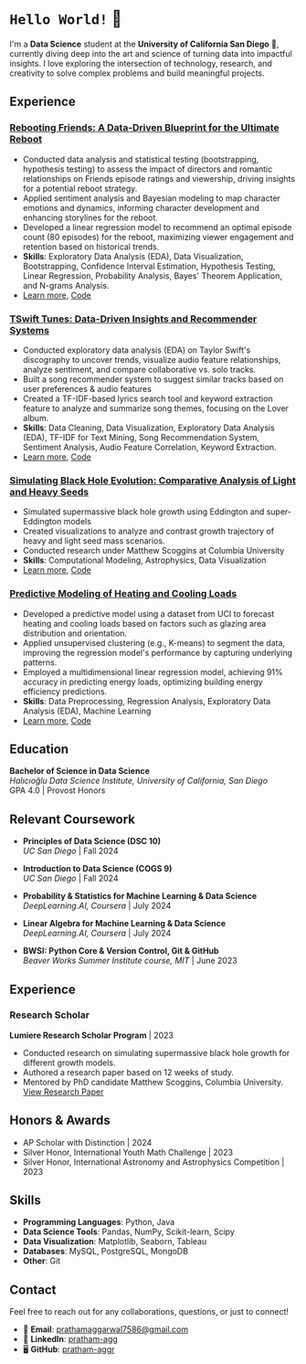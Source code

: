 # `Hello World!` 👋  

I'm a **Data Science** student at the **University of California San Diego** 🔱, currently diving deep into the art and science of turning data into impactful insights. I love exploring the intersection of technology, research, and creativity to solve complex problems and build meaningful projects.  

## Experience

### [**Rebooting Friends: A Data-Driven Blueprint for the Ultimate Reboot** ](https://pratham-aggr.github.io/Rebooting-Friends/)
   - Conducted data analysis and statistical testing (bootstrapping, hypothesis testing) to assess the impact of directors and romantic relationships on Friends episode ratings and viewership, driving insights for a potential reboot strategy.
   - Applied sentiment analysis and Bayesian modeling to map character emotions and dynamics, informing character development and enhancing storylines for the reboot.
  - Developed a linear regression model to recommend an optimal episode count (80 episodes) for the reboot, maximizing viewer engagement and retention based on historical trends.
   - **Skills**: Exploratory Data Analysis (EDA), Data Visualization, Bootstrapping, Confidence Interval Estimation, Hypothesis Testing, Linear Regression, Probability Analysis, Bayes' Theorem Application, and N-grams Analysis.
   - [Learn more](https://pratham-aggr.github.io/Rebooting-Friends/), [Code](https://github.com/pratham-aggr/Rebooting-Friends)

### [**TSwift Tunes: Data-Driven Insights and Recommender Systems**](https://pratham-aggr.github.io/TSwift-Tunes/)
- Conducted exploratory data analysis (EDA) on Taylor Swift's discography to uncover trends, visualize audio feature relationships, analyze sentiment, and compare collaborative vs. solo tracks.
- Built a song recommender system to suggest similar tracks based on user preferences & audio features
- Created a TF-IDF-based lyrics search tool and keyword extraction feature to analyze and summarize song themes, focusing on the Lover album.
- **Skills**: Data Cleaning, Data Visualization, Exploratory Data Analysis (EDA), TF-IDF for Text Mining, Song Recommendation System, Sentiment Analysis, Audio Feature Correlation, Keyword Extraction.
- [Learn more](https://pratham-aggr.github.io/TSwift-Tunes/), [Code](https://github.com/pratham-aggr/TSwift-Tunes)

### [**Simulating Black Hole Evolution: Comparative Analysis of Light and Heavy Seeds**](https://pratham-aggr.github.io/Black-Hole-Growth/)
- Simulated supermassive black hole growth using Eddington and super-Eddington models 
- Created visualizations to analyze and contrast growth trajectory of heavy and light seed mass scenarios.
- Conducted research under Matthew Scoggins at Columbia University
- **Skills**: Computational Modeling, Astrophysics, Data Visualization
- [Learn more](https://pratham-aggr.github.io/Black-Hole-Growth/), [Code](https://github.com/pratham-aggr/Black-Hole-Growth)


### [**Predictive Modeling of Heating and Cooling Loads**](https://pratham-aggr.github.io/Energy-Efficiency/)
- Developed a predictive model using a dataset from UCI to forecast heating and cooling loads based on factors such as glazing area distribution and orientation.
- Applied unsupervised clustering (e.g., K-means) to segment the data, improving the regression model's performance by capturing underlying patterns.
- Employed a multidimensional linear regression model, achieving 91% accuracy in predicting energy loads, optimizing building energy efficiency predictions.
- **Skills**: Data Preprocessing, Regression Analysis, Exploratory Data Analysis (EDA), Machine Learning
- [Learn more](https://pratham-aggr.github.io/Energy-Efficiency/), [Code](https://github.com/pratham-aggr/Energy-Efficiency)


## Education

**Bachelor of Science in Data Science**  
*Halıcıoğlu Data Science Institute, University of California, San Diego*  
   GPA 4.0 | Provost Honors


## Relevant Coursework

- **Principles of Data Science (DSC 10)**  
  *UC San Diego* | Fall 2024 

- **Introduction to Data Science (COGS 9)**  
  *UC San Diego* | Fall 2024

- **Probability & Statistics for Machine Learning & Data Science**  
  *DeepLearning.AI, Coursera* | July 2024

- **Linear Algebra for Machine Learning & Data Science**  
  *DeepLearning.AI, Coursera* | July 2024

- **BWSI: Python Core & Version Control, Git & GitHub**  
  *Beaver Works Summer Institute course, MIT* | June 2023

## Experience

### **Research Scholar**  
**Lumiere Research Scholar Program** | 2023  
- Conducted research on simulating supermassive black hole growth for different growth models.
- Authored a research paper based on 12 weeks of study.
- Mentored by PhD candidate Matthew Scoggins, Columbia University.  
  [View Research Paper](link-to-paper)


## Honors & Awards
- AP Scholar with Distinction | 2024
- Silver Honor, International Youth Math Challenge | 2023
- Silver Honor, International Astronomy and Astrophysics Competition | 2023

## Skills

- **Programming Languages**: Python, Java
- **Data Science Tools**: Pandas, NumPy, Scikit-learn, Scipy
- **Data Visualization**: Matplotlib, Seaborn, Tableau
- **Databases**: MySQL, PostgreSQL, MongoDB
- **Other**: Git

## Contact

Feel free to reach out for any collaborations, questions, or just to connect!  

- 📧 **Email**: [prathamaggarwal7586@gmail.com](mailto:prathamaggarwal7586@gmail.com)  
- 💼 **LinkedIn**: [pratham-agg](https://www.linkedin.com/in/pratham-agg?lipi=urn%3Ali%3Apage%3Ad_flagship3_profile_view_base_contact_details%3BLVQ74PPwRKGBbq5TP54OZw%3D%3D)  
- 🖥️ **GitHub**: [pratham-aggr](https://github.com/pratham-aggr)  


